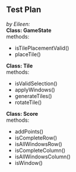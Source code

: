 ## Test Plan

*by Eileen:*  
**Class: GameState**  
methods:
- isTilePlacementValid()
- placeTile()

**Class: Tile**  
methods:
- isValidSelection()
- applyWindows()
- generateTiles()
- rotateTile()

**Class: Score**  
methods:
- addPoints()
- isCompleteRow()
- isAllWindowsRow()
- isCompleteColumn()
- isAllWindowsColumn()
- isWindow()


